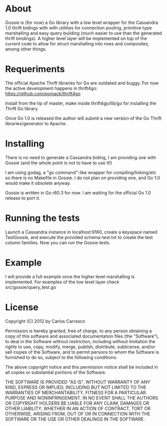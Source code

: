 # About

Gossie is (for now) a Go library with a low level wrapper for the Cassandra 1.0 thrift bidings with with utilities for connection pooling, primitive type marshalling and easy query building (much easier to use than the generated thrift bindings). A higher level layer will be implemented on top of the current code to allow for struct marshalling into rows and composites, among other things.


# Requeriments

The official Apache Thrift libraries for Go are outdated and buggy. For now the active development happens in thrift4go:
https://github.com/pomack/thrift4go

Install from the tip of master, make inside thrift4go/lib/go for installing the Thrift Go library.

Once Go 1.0 is released the author will submit a new version of the Go Thrift libraries/generator to Apache.


# Installing

There is no need to generate a Cassandra biding, I am providing one with Gossie (and the whole point is not to have to use it!)

I am using godag, a "go command"-like wrapper for compiling/linking/etc so there is no Makefile in Gossie. I do not plan on providing one, and Go 1.0 would make it obsolete anyway.

Gossie is written in Go r60.3 for now. I am waiting for the official Go 1.0 release to port it.


# Running the tests

Launch a Cassandra instance in localhost:9160, create a keyspace named TestGossie, and execute the provided schema-test.txt to create the test column families. Now you can run the Gossie tests.


# Example

I will provide a full example once the higher level marshalling is implemented. For examples of the low level layer check src/gossie/query_test.go


# License

Copyright (C) 2012 by Carlos Carrasco

Permission is hereby granted, free of charge, to any person obtaining a copy
of this software and associated documentation files (the "Software"), to deal
in the Software without restriction, including without limitation the rights
to use, copy, modify, merge, publish, distribute, sublicense, and/or sell
copies of the Software, and to permit persons to whom the Software is
furnished to do so, subject to the following conditions:

The above copyright notice and this permission notice shall be included in
all copies or substantial portions of the Software.

THE SOFTWARE IS PROVIDED "AS IS", WITHOUT WARRANTY OF ANY KIND, EXPRESS OR
IMPLIED, INCLUDING BUT NOT LIMITED TO THE WARRANTIES OF MERCHANTABILITY,
FITNESS FOR A PARTICULAR PURPOSE AND NONINFRINGEMENT. IN NO EVENT SHALL THE
AUTHORS OR COPYRIGHT HOLDERS BE LIABLE FOR ANY CLAIM, DAMAGES OR OTHER
LIABILITY, WHETHER IN AN ACTION OF CONTRACT, TORT OR OTHERWISE, ARISING FROM,
OUT OF OR IN CONNECTION WITH THE SOFTWARE OR THE USE OR OTHER DEALINGS IN
THE SOFTWARE.
